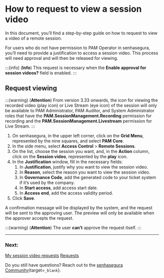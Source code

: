 # How to request to view a session video

In this document, you’ll find a step-by-step guide on how to request to view a video of a remote session.

For users who do not have permission to PAM Operator in senhasegura, you’ll need to provide a justification to access a session video. This process will need approval and will then be released for viewing.


:::(info) (**Info**)
This request is necessary when the **Enable approval for session videos?** field is enabled.
:::

## Request viewing
:::(warning) (**Attention**)
From version 3.33 onwards, the icon for viewing the recorded video (play icon) or Live Stream (eye icon) of the session will only be available to PAM Administrator, PAM Auditor, and System Administrator roles that have the **PAM.SessionManagement.Recording** permission for recording and the **PAM.SessionManagement.Livestream** permission for Live Stream.
:::

1. On senhasegura, in the upper left corner, click on the **Grid Menu**, represented by the nine squares, and select **PAM Core**.
2. In the side menu, select **Access Control** > **Remote Sessions**.
3. On the list, choose the session you want, and, in the **Action** column, click on the **Session video**, represented by the **play** icon.
4. In the **Justification** window, fill in the necessary fields:
    1. In **Justification**, justify why you want to view the session video.
    2. In **Reason**, select the reason you want to view the session video.
    3. In **Governance Code**, add the generated code to your ticket system if it’s used by the company.
    4. In **Start access**, add access start date.
    5. In **Access end**, add the access validity period.
5. Click **Save**.

A confirmation message will be displayed by the system, and the request will be sent to the approving user. The preview will only be available when the approver accepts the request.

:::(warning) (**Attention**)
The user **can’t** approve the request itself.
:::

---
### Next:
[My session video requests](/v3-33/docs/pam-session-my-session-video-requests-2)
[Requests](/v3-33/docs/pam-session-requests-video-2)

Do you still have questions? Reach out to the [senhasegura Community](https://community.senhasegura.io/){target=`_blank`}.